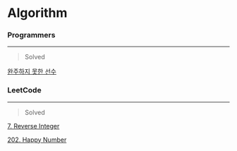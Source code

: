 # Algorithm

### Programmers
---
> Solved

[완주하지 못한 선수](https://github.com/beginin15/Algorithm/tree/master/Marathon)

### LeetCode
---
> Solved

[7. Reverse Integer](https://github.com/beginin15/Algorithm/tree/master/ReverseInteger)

[202. Happy Number](https://github.com/beginin15/Algorithm/tree/master/HappyNumber)
